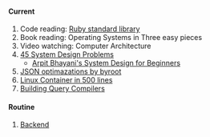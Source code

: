 #### Current

1. Code reading: [Ruby standard library](https://stdgems.org/)
2. Book reading: Operating Systems in Three easy pieces
3. Video watching: Computer Architecture
4. [45 System Design Problems](https://x.com/_trish_07/status/1885662310091325737)
   - [Arpit Bhayani's System Design for Beginners](https://arpitbhayani.me/system-design-for-beginners)
6. [JSON optimazations by byroot](https://byroot.github.io/)
7. [Linux Container in 500 lines](https://blog.lizzie.io/linux-containers-in-500-loc.html)
8. [Building Query Compilers](https://pi3.informatik.uni-mannheim.de/~moer/querycompiler.pdf)

#### Routine

1. [Backend](/backend.md)
